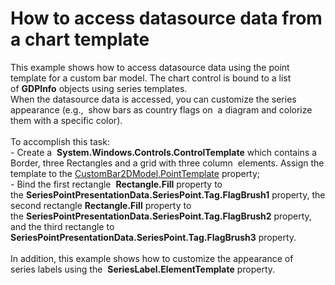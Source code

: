 # How to access datasource data from a chart template


This example shows how to access datasource data using the point template for a custom bar model. The chart control is bound to a list of <strong>GDPInfo</strong> objects using series templates. <br />When the datasource data is accessed, you can customize the series appearance (e.g.,  show bars as country flags on  a diagram and colorize them with a specific color).<br /><br />To accomplish this task:<br />- Create a  <strong>System.Windows.Controls.ControlTemplate</strong> which contains a Border, three Rectangles and a grid with three column  elements. Assign the template to the <a href="https://documentation.devexpress.com/#wpf/DevExpressXpfChartsCustomBar2DModel_PointTemplatetopic">CustomBar2DModel.PointTemplate</a> property;<br />- Bind the first rectangle  <strong>Rectangle.Fill</strong> property to the <strong>SeriesPointPresentationData.SeriesPoint.Tag.FlagBrush1</strong> property, the second rectangle <strong>Rectangle.Fill</strong> property to the <strong>SeriesPointPresentationData.SeriesPoint.Tag.FlagBrush2</strong> property, and the third rectangle to <strong>SeriesPointPresentationData.SeriesPoint.Tag.FlagBrush3</strong> property. <br /><br />In addition, this example shows how to customize the appearance of series labels using the  <strong>SeriesLabel.ElementTemplate</strong> property. <br /><br /><br />

<br/>


